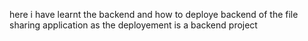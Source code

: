 here i have learnt the backend and how to deploye backend of the file sharing application as the deployement is a backend project
